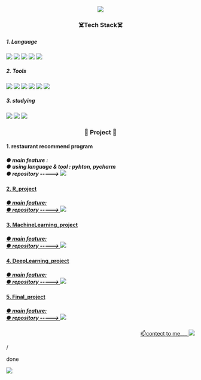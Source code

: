 
<!--
**xhdixhfl/xhdixhfl** is a ✨ _special_🌈🌈 ✨ repository because its `README.md` (this file) appears on your GitHub profile.


Here are some ideas to get you started:

- 🔭 I’m currently working on ...
- 🌱 I’m currently learning ...
- 👯 I’m looking to collaborate on ...
- 🤔 I’m looking for help with ...
- 💬 Ask me about ...
- 📫 How to reach me: ...
- 😄 Pronouns: ...
- ⚡ Fun fact: ...
-->

<div align=center>
  <img src="https://capsule-render.vercel.app/api?type=waving&color=000000?&height=200&section=header&text=gang%20GitHub&fontSize=90"/>
</div>
<div align=center>
  
  <h3>☠️Tech Stack☠️</h3>
  
</div>
<div >
  <h5>1. Language</h5>
  <img src="http://img.shields.io/badge/Python-000000?style=round&logo=Python&logoColor=white" />
  <img src="http://img.shields.io/badge/R-000000?style=round&logo=R&logoColor=white" />
  <img src="http://img.shields.io/badge/Django-000000?style=round&logo=Django&logoColor=white" />
  <img src="http://img.shields.io/badge/Selenium-000000?style=round&logo=Selenium&logoColor=white" />
  <img src="http://img.shields.io/badge/MySQL-000000?style=round&logo=MySQL&logoColor=white" />
</div>
<div>
  <h5>2. Tools</h5>
<!-- </div>
<div align=center> -->
  <img src="http://img.shields.io/badge/PyCharm-000000?style=round&logo=PyCharm&logoColor=white" />
  <img src="http://img.shields.io/badge/VSCode-000000?style=round&logo=VisualStudioCode&logoColor=white" />
  <img src="http://img.shields.io/badge/Atom-000000?style=round&logo=Atom&logoColor=white" />
  <img src="http://img.shields.io/badge/Anaconda-000000?style=round&logo=Anaconda&logoColor=white" />
  <img src="http://img.shields.io/badge/Jupyter-000000?style=round&logo=Jupyter&logoColor=white" />
  <img src="http://img.shields.io/badge/CoLab-000000?style=round&logo=googleColab&logoColor=white" />
</div>
<div >
  <h5>3. studying</h5>
  <img src="http://img.shields.io/badge/Flask-000000?style=round&logo=Flask&logoColor=white" />
  <img src="http://img.shields.io/badge/JavaScript-000000?style=round&logo=JavaScript&logoColor=white" />
  <img src="http://img.shields.io/badge/Oracle-000000?style=round&logo=Oracle&logoColor=white" />
</div>
<div align=center>
 <h3>🐼 Project 🐼</h3>
 </div>
 <div >
  <h4>1. restaurant recommend program</h4>
  <h5>
    ● main feature : <br>
    ● using language & tool : pyhton, pycharm <br>
    ● repository ----->
  <a href=https://github.com/xhdixhfl/JMT_restaurant_List.git>
    <img src="http://img.shields.io/badge/-python_project-E8E8E8?style=round&logo=Python&link=https://github.com/xhdixhfl/JMT_restaurant_List.git" />
     </h5>
</div>
 <div>
  <h4>2. R_project</h4>
  <h5>
    ● main feature:<br>
    ● repository ----->
  <a href=https://github.com/xhdixhfl/Retail-Data.git>
    <img src="http://img.shields.io/badge/-R_project-E8E8E8?style=flat&logo=R&link=https://github.com/xhdixhfl/Retail-Data.git" />
     </h5>
</div>
 <div>
  <h4>3. MachineLearning_project</h4>
  <h5>
    ● main feature:<br>
    ● repository ----->
  <a href=https://github.com/xhdixhfl/Spaceship_Titanic.git>
    <img src="http://img.shields.io/badge/-ML_project-E8E8E8?style=flat&logo=Jupyter&link=https://github.com/xhdixhfl/Spaceship_Titanic.git" />
     </h5>
</div>
<div>
  <h4>4. DeepLearning_project</h4>
  <h5>
    ● main feature:<br>
    ● repository ----->
<a href=https://github.com/xhdixhfl/DeepLearning-Project.git>
    <img src="http://img.shields.io/badge/-DL_project-E8E8E8?style=flat&logo=TensorFlow&link=https://github.com/xhdixhfl/DeepLearning-Project.git" />
     </h5>
</div>
  
 <div>
  <h4>5. Final_project</h4>
  <h5>
    ● main feature:<br>
    ● repository ----->
<a href=https://github.com/xhdixhfl/Goggles_project.git>
    <img src="http://img.shields.io/badge/-FL_project-E8E8E8?style=flat&logo=NLP&link=https://github.com/xhdixhfl/Goggles_project.git" />
     </h5>
</div>
 

<div align=right>
  <p>📫contect to me___ 
  <a href=mailto:xhdixhfl@gmail.com>
    <img src="http://img.shields.io/badge/Gmail-d14836?style=flat-round&logo=Gmail&logoColor=yellow" /> 
  </a>
    </p>
</div>


  / <p>done</p>
  <a href=https://github.com/gmin33/texttec.git>
    <img src="http://img.shields.io/badge/DL-43B02A?style=round&logo=DEEP&logoColor=F37626" /> 
  </a> 
</div>
